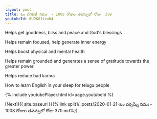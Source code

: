 ```yaml
---
layout: post
title: ఓం వేగవతే నమః  - 1008 రోజుల తపస్సులో రోజు  369
youtubeId: 6UDK01tzwh4
---
```

 
 
Helps get goodness, bliss and peace and God's blessings
 
Helps remain focused, help generate inner energy 
 
Helps boost physical and mental health 
 
Helps remain grounded and generates a sense of gratitude towards the greater power 
 
Helps reduce bad karma
 
How to learn English in your sleep for telugu people
 
 
 
 


{% include youtubePlayer.html id=page.youtubeId %}
 
[Next]({{ site.baseurl }}{% link split1/_posts/2020-01-21-ఓం దర్పఘ్నే నమః  - 1008 రోజుల తపస్సులో రోజు  370.md%})
 
